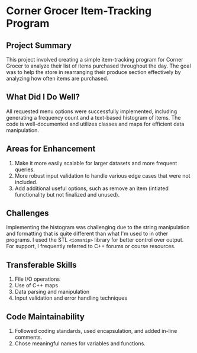 # Corner Grocer Item-Tracking Program

## Project Summary

This project involved creating a simple item-tracking program for Corner Grocer to analyze their list of items purchased throughout the day. The goal was to help the store in rearranging their produce section effectively by analyzing how often items are purchased.

## What Did I Do Well?

All requested menu options were successfully implemented, including generating a frequency count and a text-based histogram of items. The code is well-documented and utilizes classes and maps for efficient data manipulation.

## Areas for Enhancement

1. Make it more easily scalable for larger datasets and more frequent queries.
2. More robust input validation to handle various edge cases that were not included.
3. Add additional useful options, such as remove an item (intiated functionality but not finalized and unused).

## Challenges

Implementing the histogram was challenging due to the string manipulation and formatting that is quite different than what I'm used to in other programs. I used the STL `<iomanip>` library for better control over output. For support, I frequently referred to C++ forums or course resources.

## Transferable Skills

1. File I/O operations
2. Use of C++ maps
3. Data parsing and manipulation
4. Input validation and error handling techniques

## Code Maintainability

1. Followed coding standards, used encapsulation, and added in-line comments.
2. Chose meaningful names for variables and functions.
